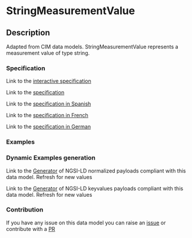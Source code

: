 # StringMeasurementValue

## Description 

Adapted from CIM data models. StringMeasurementValue represents a measurement value of type string.
### Specification

Link to the [interactive specification](https://swagger.lab.fiware.org/?url=https://smart-data-models.github.io/dataModel.EnergyCIM/StringMeasurementValue/swagger.yaml)

Link to the [specification](https://smart-data-models.github.io/dataModel.EnergyCIM/StringMeasurementValue/doc/spec.md)

Link to the [specification in Spanish](https://smart-data-models.github.io/dataModel.EnergyCIM/StringMeasurementValue/doc/spec_ES.md)

Link to the [specification in French](https://smart-data-models.github.io/dataModel.EnergyCIM/StringMeasurementValue/doc/spec_FR.md)

Link to the [specification in German](https://smart-data-models.github.io/dataModel.EnergyCIM/StringMeasurementValue/doc/spec_DE.md)
### Examples
### Dynamic Examples generation

Link to the [Generator](https://smartdatamodels.org/extra/ngsi-ld_generator_v0.92.php?schemaUrl=https://raw.githubusercontent.com/smart-data-models/dataModel.EnergyCIM/master/StringMeasurementValue/schema.json&email=info@smartdatamodels.org) of NGSI-LD normalized payloads compliant with this data model. Refresh for new values

Link to the [Generator](https://smartdatamodels.org/extra/ngsi-ld_generator_keyvalues_v0.92.php?schemaUrl=https://raw.githubusercontent.com/smart-data-models/dataModel.EnergyCIM/master/StringMeasurementValue/schema.json&email=info@smartdatamodels.org) of NGSI-LD keyvalues payloads compliant with this data model. Refresh for new values
### Contribution

 If you have any issue on this data model you can raise an [issue](https://github.com/smart-data-models/dataModel.EnergyCIM/issues)  or contribute with a [PR](https://github.com/smart-data-models/dataModel.EnergyCIM/pulls)